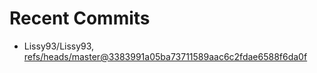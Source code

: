 # Recent Commits

<!-- START gadpp -->
- Lissy93/Lissy93, [refs/heads/master@3383991a05ba73711589aac6c2fdae6588f6da0f](https://github.com/Lissy93/Lissy93/commit/3383991a05ba73711589aac6c2fdae6588f6da0f)

